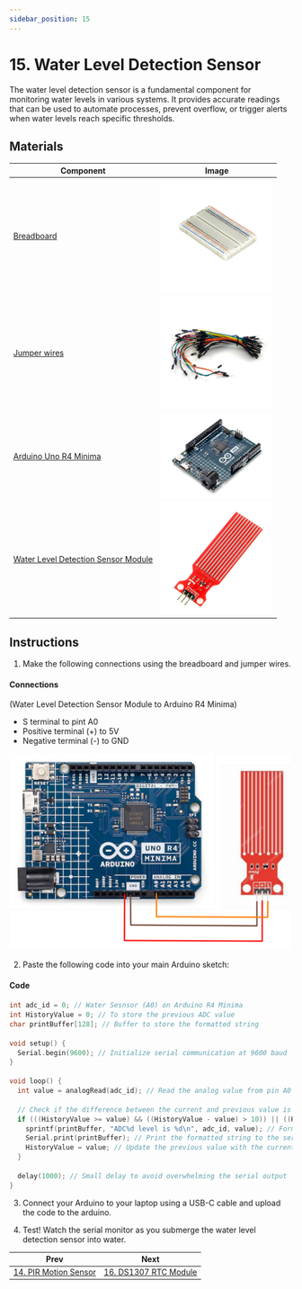 ```yaml
---
sidebar_position: 15
---
```

# 15. Water Level Detection Sensor
The water level detection sensor is a fundamental component for monitoring water levels in various systems. It provides accurate readings that can be used to automate processes, prevent overflow, or trigger alerts when water levels reach specific thresholds.

## Materials
| Component                                   | Image                                                         |
|---------------------------------------------|---------------------------------------------------------------|
| [Breadboard](https://www.canadarobotix.com/products/160)                                  | <img src="/img/docs/UNO-R4-Starter-Kit/breadboard.webp" width="200" />|
| [Jumper wires](https://www.canadarobotix.com/products/922)                                | <img src="/img/docs/UNO-R4-Starter-Kit/jumper-wires.webp" width="200"  />|
| [Arduino Uno R4 Minima](https://www.canadarobotix.com/collections/featured-1/products/3060)| <img src="/img/docs/UNO-R4-Starter-Kit/arduino-r4-minima.webp" width="200" />|
| [Water Level Detection Sensor Module](https://www.canadarobotix.com/products/1756)         | <img src="/img/docs/UNO-R4-Starter-Kit/wlds.webp" width="200"/>|

## Instructions

1. Make the following connections using the breadboard and jumper wires.
#### Connections
(Water Level Detection Sensor Module to Arduino R4 Minima)
- S terminal to pint A0
- Positive terminal (+) to 5V
- Negative terminal (-) to GND
<img src="/img/docs/UNO-R4-Starter-Kit/WLDS.png" width="500" />

2. Paste the following code into your main Arduino sketch:
#### Code
```cpp
int adc_id = 0; // Water Sesnsor (A0) on Arduino R4 Minima
int HistoryValue = 0; // To store the previous ADC value
char printBuffer[128]; // Buffer to store the formatted string

void setup() {
  Serial.begin(9600); // Initialize serial communication at 9600 baud
}

void loop() {
  int value = analogRead(adc_id); // Read the analog value from pin A0

  // Check if the difference between the current and previous value is greater than 10
  if (((HistoryValue >= value) && ((HistoryValue - value) > 10)) || ((HistoryValue < value) && ((value - HistoryValue) > 10))) {
    sprintf(printBuffer, "ADC%d level is %d\n", adc_id, value); // Format the string
    Serial.print(printBuffer); // Print the formatted string to the serial monitor
    HistoryValue = value; // Update the previous value with the current value
  }

  delay(1000); // Small delay to avoid overwhelming the serial output
}
```

3. Connect your Arduino to your laptop using a USB-C cable and upload the code to the arduino.

4. Test! Watch the serial monitor as you submerge the water level detection sensor into water.

|Prev|Next|
|---|---|
|[14. PIR Motion Sensor](HCSR312-AM312.md)|[16. DS1307 RTC Module](DS1307-RTC-Module.md)|